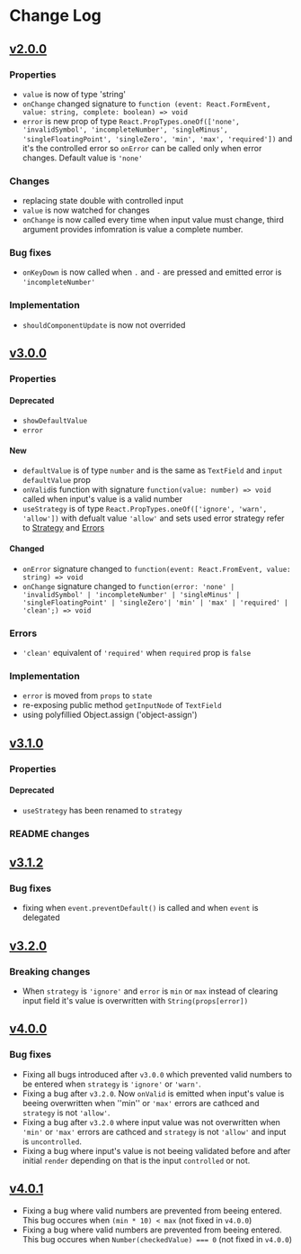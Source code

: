 # Change Log

## [v2.0.0](https://github.com/NoHomey/material-ui-number-input/releases/tag/2.0.0)

### Properties

- `value` is now of type 'string'
- `onChange` changed signature to `function (event: React.FormEvent, value: string, complete: boolean) => void`
- `error` is new prop of type `React.PropTypes.oneOf(['none', 'invalidSymbol', 'incompleteNumber', 'singleMinus', 'singleFloatingPoint', 'singleZero', 'min', 'max', 'required'])` and it's the controlled error so `onError` can be called only when error changes. Default value is `'none'`

### Changes

- replacing state double with controlled input
- `value` is now watched for changes
- `onChange` is now called every time when input value must change, third argument provides infomration is value a complete number.

### Bug fixes

- `onKeyDown` is now called when `.` and `-` are pressed and emitted error is `'incompleteNumber'`

### Implementation

- `shouldComponentUpdate` is now not overrided

## [v3.0.0](https://github.com/NoHomey/material-ui-number-input/releases/tag/3.0.0)

### Properties

#### Deprecated

- `showDefaultValue`
- `error`

#### New

- `defaultValue` is of type `number` and is the same as `TextField` and `input` `defaultValue` prop
- `onValid`is function with signature `function(value: number) => void` called when input's value is a valid number
- `useStrategy` is of type `React.PropTypes.oneOf(['ignore', 'warn', 'allow'])` with defualt value `'allow'` and sets used error strategy refer to [Strategy](https://github.com/NoHomey/material-ui-number-input#strategies) and [Errors](https://github.com/NoHomey/material-ui-number-input#errors) 

#### Changed

- `onError` signature changed to `function(event: React.FromEvent, value: string) => void`
- `onChange` signature changed to `function(error: 'none' | 'invalidSymbol' | 'incompleteNumber' | 'singleMinus' | 'singleFloatingPoint' | 'singleZero'| 'min' | 'max' | 'required' | 'clean';) => void`

### Errors

- `'clean'` equivalent of `'required'` when `required` prop is `false`

### Implementation

- `error` is moved from `props` to `state`
- re-exposing public method `getInputNode` of `TextField`
- using polyfillied Object.assign ('object-assign')

## [v3.1.0](https://github.com/NoHomey/material-ui-number-input/releases/tag/3.1.0)

### Properties


#### Deprecated

- `useStrategy` has been renamed to `strategy`

### README changes

## [v3.1.2](https://github.com/NoHomey/material-ui-number-input/releases/tag/3.1.2)

### Bug fixes

- fixing when `event.preventDefault()` is called and when `event` is delegated

## [v3.2.0](https://github.com/NoHomey/material-ui-number-input/releases/tag/3.2.0)

### Breaking changes

- When `strategy` is `'ignore'` and `error` is `min` or `max` instead of clearing input field it's value is overwritten with `String(props[error])`

## [v4.0.0](https://github.com/NoHomey/material-ui-number-input/releases/tag/4.0.0)

### Bug fixes

- Fixing all bugs introduced after `v3.0.0` which prevented valid numbers to be entered when `strategy` is `'ignore'` or `'warn'`.
- Fixing a bug after `v3.2.0`. Now `onValid` is emitted when input's value is beeing overwritten when ''min'' or `'max'` errors are cathced and `strategy` is not `'allow'`.
- Fixing a bug after `v3.2.0` where input value was not overwritten when `'min'` or `'max'` errors are cathced and `strategy` is not `'allow'` and input is `uncontrolled`.
- Fixing a bug where input's value is not beeing validated before and after initial `render` depending on that is the input `controlled` or not.

## [v4.0.1](https://github.com/NoHomey/material-ui-number-input/releases/tag/4.0.1)

- Fixing a bug where valid numbers are prevented from beeing entered. This bug occures when `(min * 10) < max` (not fixed in `v4.0.0`)
- Fixing a bug where valid numbers are prevented from beeing entered. This bug occures when `Number(checkedValue) === 0` (not fixed in `v4.0.0`)